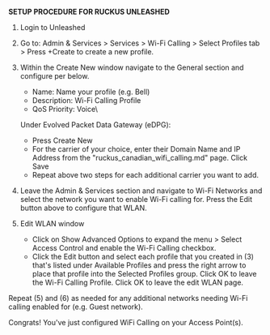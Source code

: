 **SETUP PROCEDURE FOR RUCKUS UNLEASHED**
1. Login to Unleashed
2. Go to: Admin & Services > Services > Wi-Fi Calling > Select Profiles tab > Press +Create to create a new profile.

3. Within the Create New window navigate to the General section and configure per below.
   * Name: Name your profile (e.g. Bell)
   * Description: Wi-Fi Calling Profile  
   * QoS Priority: Voice\

   Under Evolved Packet Data Gateway (eDPG):
   * Press Create New
   * For the carrier of your choice, enter their Domain Name and IP Address from the "ruckus_canadian_wifi_calling.md" page. Click Save
   * Repeat above two steps for each additional carrier you want to add.
    
5. Leave the Admin & Services section and navigate to Wi-Fi Networks and select the network you want to enable Wi-Fi calling for. Press the Edit button above to configure that WLAN.
    
6. Edit WLAN window
   * Click on Show Advanced Options to expand the menu > Select Access Control and enable the Wi-Fi Calling checkbox.
   * Click the Edit button and select each profile that you created in (3) that's listed under Available Profiles and press the right arrow to place that profile into the Selected Profiles group. Click OK to leave the Wi-Fi Calling Profile. Click OK to leave the edit WLAN page. 

Repeat (5) and (6) as needed for any additional networks needing Wi-Fi calling enabled for (e.g. Guest network).

Congrats! You've just configured WiFi Calling on your Access Point(s).
